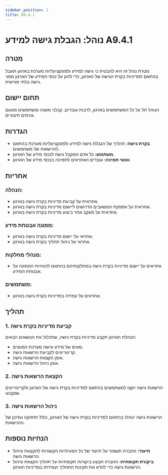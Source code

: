 ```yaml
---
sidebar_position: 1
title: A9.4.1
---
```


# נוהל: הגבלת גישה למידע A9.4.1

## מטרה
מטרת נוהל זה היא להבטיח כי גישה למידע ולפונקציונליות מערכת בארגון תוגבל בהתאם למדיניות בקרת הגישה של הארגון, כדי להגן על נכסי המידע של הארגון מפני גישה בלתי מורשית.

## תחום יישום
הנוהל חל על כל המשתמשים בארגון, לרבות עובדים, קבלני משנה ומשתמשים מטעם גורמים חיצוניים.

## הגדרות
- **בקרת גישה:** תהליך של הגבלת גישה למידע ולפונקציונליות מערכת בהתאם להרשאות של משתמשים.
- **משתמש:** כל אדם המקבל גישה לנכסי מידע של הארגון.
- **אנשי תמיכה:** עובדים האחראים לתמיכה בנכסי מידע של הארגון.

## אחריות
### הנהלה:
- אחראית על קביעת מדיניות בקרת גישה בארגון.
- אחראית על אספקת המשאבים הדרושים ליישום מדיניות בקרת גישה בארגון.
- אחראית על מעקב אחר ביצוע מדיניות בקרת גישה בארגון.

### ממונה אבטחת מידע:
- אחראי על יישום מדיניות בקרת גישה בארגון.
- אחראי על ניהול תהליך בקרת גישה בארגון.

### מנהלי מחלקות:
- אחראים על יישום מדיניות בקרת גישה במחלקותיהם בהתאם להנחיות הממונה על אבטחת המידע.

### משתמשים:
- אחראים על עמידה במדיניות בקרת גישה בארגון.

## תהליך
### 1. קביעת מדיניות בקרת גישה
הנהלת הארגון תקבע מדיניות בקרת גישה, שתכלול את הנושאים הבאים:
- סוגים של מידע וגישה מערכת המוגנים.
- קריטריונים לקביעת הרשאות גישה.
- אופן הקצאת הרשאות גישה.
- אופן ניהול הרשאות גישה.

### 2. הקצאת הרשאות גישה
הרשאות גישה יוקצו למשתמשים בהתאם למדיניות בקרת גישה של הארגון ולקריטריונים שנקבעו.

### 3. ניהול הרשאות גישה
הרשאות גישה ינוהלו בהתאם למדיניות בקרת גישה של הארגון, כולל תחזוקה ועדכון של ההרשאות.

## הנחיות נוספות
- **תיעוד:** החברה תשמור על תיעוד של כל הפעילויות הקשורות להקצאת וניהול הרשאות גישה.
- **ביקורת תקופתית:** החברה תבצע ביקורות תקופתיות על תהליך הקצאת וניהול הרשאות גישה כדי לוודא את תקינות התהליך ועמידתו במדיניות הארגון.